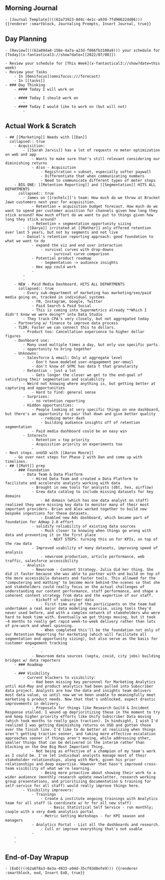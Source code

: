 ## Morning Journal
	- [Journal Template](((62a73923-0d4c-4e1c-a939-7fd90622dd86))) {{renderer :smartblock, Journaling Prompts, Insert Journal, true}}
## Day Planning
	- [Review](((62a89da8-158e-4a7a-a23d-f866fb3100a9))) your schedule for [Today](x-fantastical3://show?date=[[2022/07/08]])
		-
	- Review your schedule for [This Week](x-fantastical3://show?date=this week)
	- Review your Tasks
		- In [Omnifocus](omnifocus:///forecast)
		- In [[tasks]]
	- ### Day Thinking
		- #### Today I will work on
			-
		- #### Today I should work on
			-
		- #### Today I would like to work on (but will not)
			-
## Actual Work & Scratch
	- ## [[Marketing]] Needs with [[Dan]]
	  collapsed:: true
		- Acquisition:
			- [[Sarah Jarvis]] has a lot of requests re meter optimization on web and app
				- Wants to make sure that's still relevant considering our diminishing returns
				- Also - Acquisition
					- Registration = subset, especially softer paywall
					- Differentiate that when communicating numbers
					- Need to communicate different types of meter stops
		- BIG ONE: [[Retention Reporting]] and [[Segmentation]] HITS ALL DEPARTMENTS
		  collapsed:: true
			- James on [[rachelc]]'s team: How much do we throw at Bracket Jawn customers next year for acquisition.
				- Retention = acquisition budget forecast. How much do we want to spend per customer acusition for channels given how long they stick around? How much effort do we want to put to things given how long they stick around?
				- Retention = segmentation opportunity sizing
			- [[Darya]] irritated at [[Mather]] only offered retention over last 5 years, but not by segments and not live
			- Daniel's retention reporting approach: good foundation to what we want to do
				- expand the viz and end user interaction
					- survival curves with drop-downs
						- survival curve comparison
				- Potential product roadmap
					- Segmentation -> audience insights
				- Hex app could work
				-
			-
			-
		- NEW - Paid Media Dashboard. HITS ALL DEPARTMENTS
		  collapsed:: true
			- Every sub-department of marketing has marketing/seo/paid media going on, tracked in individual systems
				- FB, Instagram, Google, Twitter
				- Paid Search & Paid Social
				- This is coming into Supermetrics already **Which I didn't know we were doing** into Data Studio
			- They track CPA's very closely, but not aggregated today
		- Partnering w/ finance to improve data process
		- TLDR: Faster we can connect this to dollars.
			- Product too: Cancellation experience to higher dollar figures
		- Dashboard use:
			- Many used multiple times a day, but only use specific parts.
			- opportunity to bring together
		- Unknowns:
			- Salesforce & email: Only at aggregate level
				- Don't have modeled user-engagement per-email
				- don't know of SFMC has data t that granularity
			- Retention - just a lot
				- Gets longer the closer we get to the end-goal of satisfying their segmentation and scalability
			- Weird not knowing where anything is, but getting better at capturing and opportunities
				- Hard to find: general sense
			- Surprises:
				- no retention reporting
			- Hidden opportunities:
				- People looking at very specific things on one dashboard, but there's an opportunity to pair that down and give better quality
					- redoing meter dash
					- building audience insights off of retention segmentation
				- Paid media dashboard could be an easy win
			- Interests
				- Retention = top priority
				- Acquisition priority on experiments too
				-
	- Next steps. onUSD with [[Aaron Moore]]
		- Go over next steps for Phase 2 with Dan and come up with timelines.
	- ## [[Matt]] prep
		- ### Foundation
			- Data Team & Data Platform
				- Hired Data Team and created a Data Platform to facilitate and accelerate analysts working with data
				- Brought in new tools for analysts (dbt, hex, airflow)
				- Grew data catalog to include missing datasets for key domains
					- Ad domain (which has one data analyst on staff) realized they were missing key data to monitor many of their most important providers. Brian and Alex worked together to build new bespoke ingestions for these datasets.
					- Enabled new Ads dashboard, which became part of foundation for Admap 2.0 effort
				- solidify reliability of existing data sources
					- Much closer to knowing when things go wrong with data and preventing it in the first place
						- NEXT STEPS: turning this on for KPIs, on top of the raw data
				- Improved usability of many datasets, improving speed of analysis
					- newsroom production, article performance, web traffic, salesforce accessibility
			- Analysis
				- Newsroom - Content Strategy. Julia did her thing. She did it faster because she was able to partner with and build on top of the more accessibile datasets and faster tools. This allowed for the "computering and mathing" to become more behind-the-scenes so that she and stakeholders could really focus on the actual challenges of understanding our content performance, staff performance, and shape a coherent content strategy from data and the expertise of our staff.
				- Kickoff of subscriber data
					- First time any of the participants on the team had undertaken a real major data modeling exercise, using tools they'd never used before, and with a complex network of stakeholders who were hard to book time with. Eventually we got things moving, but it took ~4 months to really get rapid week-to-week delivery rather than lots of pre-work and wheel spinning.
					- When completed this'll be the foundation not only of our Retention Reporting for marketing (which will facilitate all segmentation and opportunity sizing), but also serve as the basis for customer engagement tracking
				-
					-
				- Newsroom data sources (septa, covid, city jobs) building bridges w/ data reporters
		- ### Roadmap
			-
		- ### Visibility
			- Current blockers to visibility:
				- Had been missing key personnel for Marketing Analytics until mid-May and product analytics had been pulled into Subscriber data project. Analysts are how the data and insights team delivers most data value, so until now we've been unable to meaningfully meet marketing & product needs. Now that that's unblocked, expect drastic improvements in delivery.
				- Proposals for things like Research Guild & Incident Response stalled. I wound up deprioritizing these in the moment to try and keep higher priority efforts like Unify Subscriber Data moving (which took months to really gain traction). In hindsight, I wish I'd realized I was getting diminishing returns on USD and gotten those over the finish line. I'd like to do better at realizing when things aren't getting traction sooner, and taking more effective escalation approaches sooner if things aren't moving, while addressing other, smaller things that can be delivered in the interim rather than blocking on the One Big Most Important Thing.
				- Not being as effective of a champion of my team's work as I could be. I've let individual analysts manage most of their stakeholder relationships, along with Mark, given his prior relationships and deep expertise. However that hasn't improved cross-team visibility of what we're learning.
					- Being more proactive about showing their work to a wider audience (monthly research update newsletter, research working group presentations, and prioritizing documentation & training for self-service for all staff) would really improve things here.
			- Visibility improvers:
				- Trainings
					- Create & institute ongoing trainings with Analytics team for all staff (& coordinate w/ hr for all new staff)
						- Basic Statistical Self Service - run monthly; couple with a very dumb analytics portal
					- Metric Setting Workshops - for KPI season and managers
				- Analytics Portal - List all the dashboards and research.
					- Cull or improve everything that's not usable
				-
		-
		-
## End-of-Day Wrapup
	- [EoD](((62a8f8a3-8e3a-4933-a94d-35cf93d8efe9))) {{renderer :smartblock, eod, Insert EoD, true}}